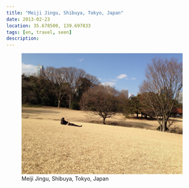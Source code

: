```yaml
---
title: "‎⁨Meiji Jingu⁩, ⁨Shibuya⁩, ⁨Tokyo⁩, ⁨Japan⁩"
date: 2013-02-23
location: 35.678500, 139.697833
tags: [en, travel, seen]
description: 
---
```


<figure>
  <img src="/assets/img/2013-02-23-meiji-jingu-shibuya-tokyo-japan.jpeg" alt="‎⁨Meiji Jingu⁩, ⁨Shibuya⁩, ⁨Tokyo⁩, ⁨Japan⁩">
  <figcaption>‎⁨Meiji Jingu⁩, ⁨Shibuya⁩, ⁨Tokyo⁩, ⁨Japan⁩</figcaption>
</figure>
